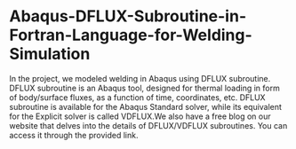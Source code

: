 # Abaqus-DFLUX-Subroutine-in-Fortran-Language-for-Welding-Simulation
In the project, we modeled welding in Abaqus using DFLUX subroutine. DFLUX subroutine is an Abaqus tool, designed for thermal loading in form of body/surface fluxes, as a function of time, coordinates, etc. DFLUX subroutine is available for the Abaqus Standard solver, while its equivalent for the Explicit solver is called VDFLUX.We also have a free blog on our website that delves into the details of DFLUX/VDFLUX subroutines. You can access it through the provided link.

